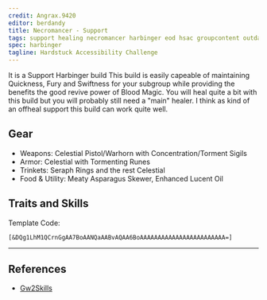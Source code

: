 ```yaml
---
credit: Angrax.9420
editor: berdandy
title: Necromancer - Support
tags: support healing necromancer harbinger eod hsac groupcontent outdated
spec: harbinger
tagline: Hardstuck Accessibility Challenge
---
```


It is a Support Harbinger build
This build is easily capeable of maintaining Quickness, Fury and Swiftness for your subgroup while providing the benefits the good revive power of Blood Magic. You will heal quite a bit with this build but you will probably still need a "main" healer. I think as kind of an offheal support this build can work quite well.

## Gear

- Weapons: Celestial Pistol/Warhorn with Concentration/Torment Sigils
- Armor: Celestial with Tormenting Runes
- Trinkets: Seraph Rings and the rest Celestial
- Food & Utility: Meaty Asparagus Skewer, Enhanced Lucent Oil

## Traits and Skills

Template Code:

`[&DQg1LhM1QCrnGgAA7BoAANQaAABvAQAA6BoAAAAAAAAAAAAAAAAAAAAAAAA=]`

---

<div
  data-armory-embed='skills'
  data-armory-ids='62667,62662,62530,10611,62655'
>
</div>
<div
  data-armory-embed='specializations'
  data-armory-ids='53,19,64'
  data-armory-53-traits='916,909,853'
  data-armory-19-traits='780,789,778'
  data-armory-64-traits='2219,2220,2194'
>
</div>
<script async src='https://unpkg.com/armory-embeds@^0.x.x/armory-embeds.js'></script>



## References

- [Gw2Skills](http://en.gw2skills.net/editor/?PSgEoEWGKLlxy0Yt4wNVHVB-zRRYVRzXOaQGlRuJQ6Fg3TjMO3A-e)
